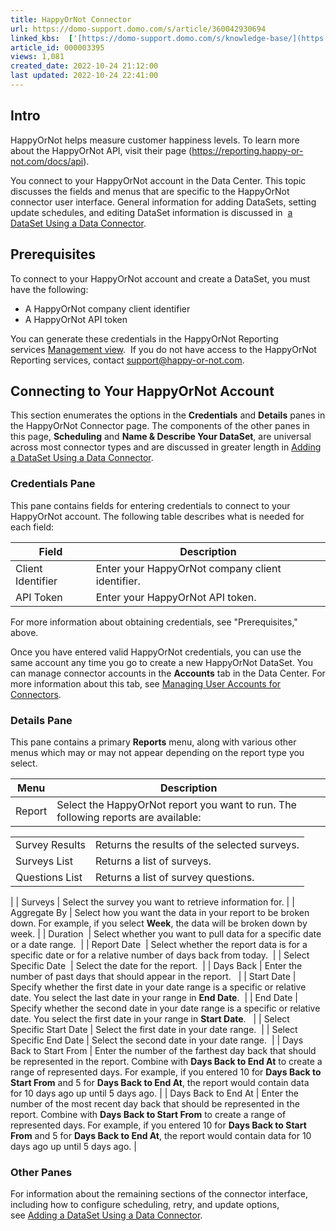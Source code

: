 ```yaml
---
title: HappyOrNot Connector
url: https://domo-support.domo.com/s/article/360042930694
linked_kbs:  ['[https://domo-support.domo.com/s/knowledge-base/](https://domo-support.domo.com/s/knowledge-base/)', '[https://domo-support.domo.com/s/](https://domo-support.domo.com/s/)', '[https://domo-support.domo.com/s/topic/0TO5w000000ZammGAC](https://domo-support.domo.com/s/topic/0TO5w000000ZammGAC)', '[https://domo-support.domo.com/s/topic/0TO5w000000ZanLGAS](https://domo-support.domo.com/s/topic/0TO5w000000ZanLGAS)', '[https://domo-support.domo.com/s/topic/0TO5w000000ZaoQGAS](https://domo-support.domo.com/s/topic/0TO5w000000ZaoQGAS)', '[https://domo-support.domo.com/s/article/360042926274](https://domo-support.domo.com/s/article/360042926274)', '[https://domo-support.domo.com/s/article/360042926054](https://domo-support.domo.com/s/article/360042926054)', '[https://domo-support.domo.com/s/article/360042930694](https://domo-support.domo.com/s/article/360042930694)', '[https://domo-support.domo.com/s/topic/0TO5w000000ZaoQGAS/api-connectors](https://domo-support.domo.com/s/topic/0TO5w000000ZaoQGAS/api-connectors)', '[https://domo-support.domo.com/s/article/360043429933](https://domo-support.domo.com/s/article/360043429933)', '[https://domo-support.domo.com/s/article/360043429953](https://domo-support.domo.com/s/article/360043429953)', '[https://domo-support.domo.com/s/article/360042925494](https://domo-support.domo.com/s/article/360042925494)', '[https://domo-support.domo.com/s/article/360043429913](https://domo-support.domo.com/s/article/360043429913)', '[https://domo-support.domo.com/s/article/4408174643607](https://domo-support.domo.com/s/article/4408174643607)', '[https://domo-support.domo.com/s/login/](https://domo-support.domo.com/s/login/)']
article_id: 000003395
views: 1,081
created_date: 2022-10-24 21:12:00
last updated: 2022-10-24 22:41:00
---
```




Intro
-----


HappyOrNot helps measure customer happiness levels. To learn more about the HappyOrNot API, visit their page (<https://reporting.happy-or-not.com/docs/api>).


You connect to your HappyOrNot account in the Data Center. This topic discusses the fields and menus that are specific to the HappyOrNot connector user interface. General information for adding DataSets, setting update schedules, and editing DataSet information is discussed in  [a DataSet Using a Data Connector](/s/article/360042926274 "Adding a DataSet Using a Data Connector").


Prerequisites
-------------


To connect to your HappyOrNot account and create a DataSet, you must have the following:


* A HappyOrNot company client identifier
* A HappyOrNot API token


You can generate these credentials in the HappyOrNot Reporting services [Management view](https://reporting.happy-or-not.com/v2/#admin/company).  If you do not have access to the HappyOrNot Reporting services, contact [support@happy-or-not.com](mailto:support@happy-or-not.com).


Connecting to Your HappyOrNot Account
-------------------------------------


This section enumerates the options in the **Credentials** and **Details** panes in the HappyOrNot Connector page. The components of the other panes in this page, **Scheduling** and **Name & Describe Your DataSet**, are universal across most connector types and are discussed in greater length in [Adding a DataSet Using a Data Connector](/s/article/360042926274 "Adding a DataSet Using a Data Connector").


### Credentials Pane


This pane contains fields for entering credentials to connect to your HappyOrNot account. The following table describes what is needed for each field:  




| Field | Description |
| --- | --- |
| Client Identifier | Enter your HappyOrNot company client identifier. |
| API Token | Enter your HappyOrNot API token. |


For more information about obtaining credentials, see "Prerequisites," above.


Once you have entered valid HappyOrNot credentials, you can use the same account any time you go to create a new HappyOrNot DataSet. You can manage connector accounts in the **Accounts** tab in the Data Center. For more information about this tab, see [Managing User Accounts for Connectors](/s/article/360042926054 "Managing User Accounts for Connectors").


### Details Pane


This pane contains a primary **Reports** menu, along with various other menus which may or may not appear depending on the report type you select.




| Menu | Description |
| --- | --- |
| Report | Select the HappyOrNot report you want to run. The following reports are available:

|  |  |
| --- | --- |
| Survey Results | Returns the results of the selected surveys. |
| Surveys List | Returns a list of surveys. |
| Questions List | Returns a list of survey questions. |

 |
| Surveys | Select the survey you want to retrieve information for. |
| Aggregate By | Select how you want the data in your report to be broken down. For example, if you select **Week**, the data will be broken down by week. |
| Duration  | Select whether you want to pull data for a specific date or a date range.  |
| Report Date  | Select whether the report data is for a specific date or for a relative number of days back from today.  |
| Select Specific Date  | Select the date for the report.  |
| Days Back | Enter the number of past days that should appear in the report.   |
| Start Date | Specify whether the first date in your date range is a specific or relative date. You select the last date in your range in **End Date**.  |
| End Date | Specify whether the second date in your date range is a specific or relative date. You select the first date in your range in **Start Date**.   |
| Select Specific Start Date | Select the first date in your date range.  |
| Select Specific End Date | Select the second date in your date range.  |
| Days Back to Start From | Enter the number of the farthest day back that should be represented in the report. Combine with **Days Back to End At** to create a range of represented days.
For example, if you entered 10 for **Days Back to Start From** and 5 for **Days Back to End At**, the report would contain data for 10 days ago up until 5 days ago. |
| Days Back to End At | Enter the number of the most recent day back that should be represented in the report. Combine with **Days Back to Start From** to create a range of represented days.
For example, if you entered 10 for **Days Back to Start From** and 5 for **Days Back to End At**, the report would contain data for 10 days ago up until 5 days ago. |


### Other Panes


For information about the remaining sections of the connector interface, including how to configure scheduling, retry, and update options, see [Adding a DataSet Using a Data Connector](/s/article/360042926274).

